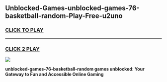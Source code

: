 
## Unblocked-Games-unblocked-games-76-basketball-random-Play-Free-u2uno
<h3>
<a href="https://premium76.site?title=unblocked-games-76-basketball-random&ref=19M">CLICK TO PLAY</a></h3>
<hr>

<h3>
<a href="https://premium76.site?title=unblocked-games-76-basketball-random&ref=19M">CLICK 2 PLAY</a>
  
</h3>

<a href="https://premium76.site?title=unblocked-games-76-basketball-random&ref=19M"><img src="https://clearcache.store/games.png"></a>


**unblocked-games-76-basketball-random games unblocked: Your Gateway to Fun and Accessible Online Gaming**
